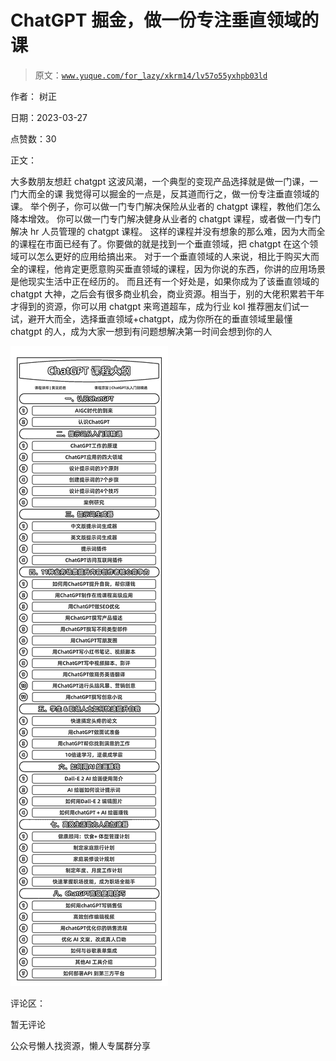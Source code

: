 # ChatGPT 掘金，做一份专注垂直领域的课

> 原文：[`www.yuque.com/for_lazy/xkrm14/lv57o55yxhpb03ld`](https://www.yuque.com/for_lazy/xkrm14/lv57o55yxhpb03ld)



作者： 树正



日期：2023-03-27



点赞数：30

<ne-card data-card-name="hr" data-card-type="block" id="iEQi4" data-event-boundary="card">

正文：



大多数朋友想赶 chatgpt 这波风潮，一个典型的变现产品选择就是做一门课，一门大而全的课 我觉得可以掘金的一点是，反其道而行之，做一份专注垂直领域的课。 举个例子，你可以做一门专门解决保险从业者的 chatgpt 课程，教他们怎么降本增效。 你可以做一门专门解决健身从业者的 chatgpt 课程，或者做一门专门解决 hr 人员管理的 chatgpt 课程。 这样的课程并没有想象的那么难，因为大而全的课程在市面已经有了。你要做的就是找到一个垂直领域，把 chatgpt 在这个领域可以怎么更好的应用给搞出来。 对于一个垂直领域的人来说，相比于购买大而全的课程，他肯定更愿意购买垂直领域的课程，因为你说的东西，你讲的应用场景是他现实生活中正在经历的。 而且还有一个好处是，如果你成为了该垂直领域的 chatgpt 大神，之后会有很多商业机会，商业资源。相当于，别的大佬积累若干年才得到的资源，你可以用 chatgpt 来弯道超车，成为行业 kol 推荐圈友们试一试，避开大而全，选择垂直领域+chatgpt，成为你所在的垂直领域里最懂 chatgpt 的人，成为大家一想到有问题想解决第一时间会想到你的人



<ne-card data-card-name="image" data-card-type="inline" id="VmzbS" data-event-boundary="card">![](img/ce9f34e26cc3deee324d23319a547a97.png)</ne-card>

<ne-card data-card-name="hr" data-card-type="block" id="SWrIb" data-event-boundary="card">

评论区：



暂无评论

<ne-card data-card-name="hr" data-card-type="block" id="t0uTr" data-event-boundary="card">

公众号懒人找资源，懒人专属群分享

</ne-card></ne-card></ne-card>